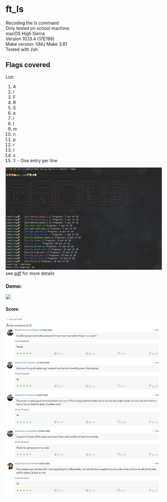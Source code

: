 # ft_ls
Recoding the ls command\
Only tested on school machine:\
macOS High Sierra\
Version 10.13.4 (17E199)\
Make version: GNU Make 3.81\
Tested with zsh

## Flags covered

List:
  1. A
  2. I
  3. F
  4. R
  5. S
  6. a
  7. i
  8. l
  9. m
  10. n
  11. p
  12. r
  13. t
  14. x
  15. 1:
    - One entry per line

![](images/Make.png)
see [pdf](https://github.com/nkone/ft_ls/blob/master/ft_ls.en.pdf) for more details
### Demo:
![](images/ft_ls_demo.gif)

#### Score:
![](images/ls_score.png)
